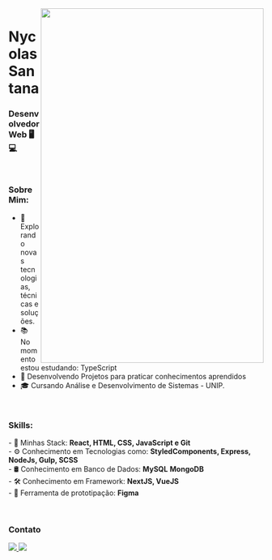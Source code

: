 <img align="right" width="440" height="700" right="0px" src="https://i.imgur.com/jJJRSB0.png">


# Nycolas Santana
### Desenvolvedor Web 🖥💻


<br>

### Sobre Mim:

<p align="left" margin-left="10px"> 

- 🌱 Explorando novas tecnologias, técnicas e soluções.
- 📚 No momento estou estudando: TypeScript
- 📘 Desenvolvendo Projetos para praticar conhecimentos aprendidos
- 🎓 Cursando Análise e Desenvolvimento de Sistemas - UNIP.


<br>

### Skills:

<p align="left" margin-left="10px">
- 🧩 Minhas Stack: <strong>React, HTML, CSS, JavaScript e Git</strong> <br>
- ⚙ Conhecimento em Tecnologias como: <strong>StyledComponents, Express, NodeJs, Gulp, SCSS</strong> <br>
- 🛢 Conhecimento em Banco de Dados: <strong>MySQL</strong> <strong>MongoDB</strong> <br>
- 🛠 Conhecimento em Framework: <strong>NextJS, VueJS</strong> <br>
- 🧩 Ferramenta de prototipação: <strong>Figma</strong>
</p>

<br/>

### Contato

<p align="left" margin-left="10px">
  <a href="nycolassantana00@gmail.com">
    <img src="https://img.shields.io/badge/nycolassantana00@gmail.com-6633cc?style=flat-square&amp;logo=Gmail&amp;logoColor=white&amp;link=mailto:nycolassantana00-@gmail.com" style="max-width:100%;">
  </a>
  <a href="https://www.linkedin.com/in/nycolas-santana-685b60206/" rel="nofollow">
    <img src="https://img.shields.io/badge/-Nycolas%20Santana-6633cc?style=flat-square&amp;logo=Linkedin&amp;logoColor=white&amp;link=https://www.linkedin.com/in/rafaeldcmartins" style="max-width:100%;">
  </a>
</p>
